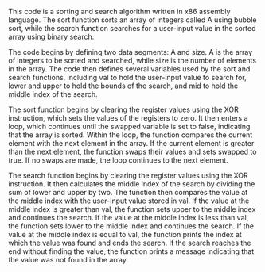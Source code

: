 This code is a sorting and search algorithm written in x86 assembly language. The sort function sorts an array of integers called A using bubble sort, while the search function searches for a user-input value in the sorted array using binary search.

The code begins by defining two data segments: A and size. A is the array of integers to be sorted and searched, while size is the number of elements in the array. The code then defines several variables used by the sort and search functions, including val to hold the user-input value to search for, lower and upper to hold the bounds of the search, and mid to hold the middle index of the search.

The sort function begins by clearing the register values using the XOR instruction, which sets the values of the registers to zero. It then enters a loop, which continues until the swapped variable is set to false, indicating that the array is sorted. Within the loop, the function compares the current element with the next element in the array. If the current element is greater than the next element, the function swaps their values and sets swapped to true. If no swaps are made, the loop continues to the next element.

The search function begins by clearing the register values using the XOR instruction. It then calculates the middle index of the search by dividing the sum of lower and upper by two. The function then compares the value at the middle index with the user-input value stored in val. If the value at the middle index is greater than val, the function sets upper to the middle index and continues the search. If the value at the middle index is less than val, the function sets lower to the middle index and continues the search. If the value at the middle index is equal to val, the function prints the index at which the value was found and ends the search. If the search reaches the end without finding the value, the function prints a message indicating that the value was not found in the array.
